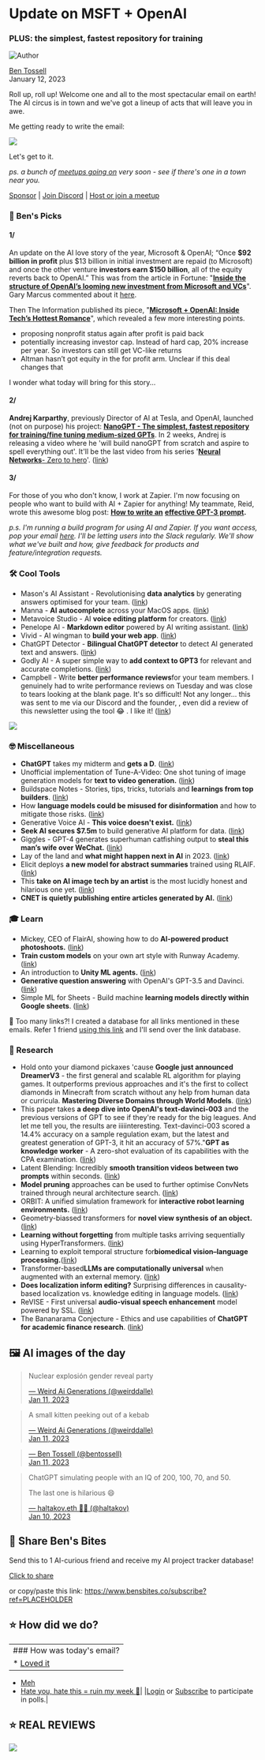 # Update on MSFT + OpenAI

### PLUS: the simplest, fastest repository for training

![Author](https://media.beehiiv.com/cdn-cgi/image/format=auto,onerror=redirect/uploads/user/profile_picture/fc858b4d-39e3-4be1-abf4-2b55504e21a2/thumb_uJ4UYake_400x400.jpg)

[Ben Tossell](https://www.twitter.com/bentossell)  
January 12, 2023

Roll up, roll up! Welcome one and all to the most spectacular email on earth! The AI circus is in town and we've got a lineup of acts that will leave you in awe.

Me getting ready to write the email:

![](https://media.beehiiv.com/cdn-cgi/image/format=auto,onerror=redirect/uploads/asset/file/34708aa9-789e-4233-bfb9-c6fa33821acd/giphy__4_.gif)

Let's get to it.

*ps. a bunch of [meetups going on](https://flight.beehiiv.net/v2/clicks/eyJhbGciOiJIUzI1NiIsInR5cCI6IkpXVCJ9.eyJ1cmwiOiJodHRwczovL21lZXR1cHMuYmVuc2JpdGVzLmNvLyIsInBvc3RfaWQiOiIzMmFiOTg5MC0wY2U5LTRiMzgtYjRhNC1lMWE2YmVhNzNhOTQiLCJwdWJsaWNhdGlvbl9pZCI6IjQ0N2Y2ZTYwLWUzNmEtNDY0Mi1iNmY4LTQ2YmViMTkwNDVlYyIsInZpc2l0X3Rva2VuIjoiYzk0NzhlNmQtZTc1NC00N2ViLTlmMzAtN2I0Y2VmYWZiMGUxIiwiaWF0IjoxNjc0MDMxODQ1LjU2NCwiaXNzIjoib3JjaGlkIn0.zTXexT1FDeFtpKbkdstncFHI3ULebLZjWHNPNu8FyPc) very soon - see if there's one in a town near you.*

[Sponsor](https://flight.beehiiv.net/v2/clicks/eyJhbGciOiJIUzI1NiIsInR5cCI6IkpXVCJ9.eyJ1cmwiOiJodHRwczovL3Nwb25zb3IuYmVuc2JpdGVzLmNvLyIsInBvc3RfaWQiOiIzMmFiOTg5MC0wY2U5LTRiMzgtYjRhNC1lMWE2YmVhNzNhOTQiLCJwdWJsaWNhdGlvbl9pZCI6IjQ0N2Y2ZTYwLWUzNmEtNDY0Mi1iNmY4LTQ2YmViMTkwNDVlYyIsInZpc2l0X3Rva2VuIjoiYzk0NzhlNmQtZTc1NC00N2ViLTlmMzAtN2I0Y2VmYWZiMGUxIiwiaWF0IjoxNjc0MDMxODQ1LjU2NCwiaXNzIjoib3JjaGlkIn0.cQObSiac5SXcWLcUO5H1oNDmI8swIiw7diQYdUV4O9o) | [Join Discord](https://flight.beehiiv.net/v2/clicks/eyJhbGciOiJIUzI1NiIsInR5cCI6IkpXVCJ9.eyJ1cmwiOiJodHRwczovL2Rpc2NvcmQuZ2cvcWQ5Mk5LakRkRSIsInBvc3RfaWQiOiIzMmFiOTg5MC0wY2U5LTRiMzgtYjRhNC1lMWE2YmVhNzNhOTQiLCJwdWJsaWNhdGlvbl9pZCI6IjQ0N2Y2ZTYwLWUzNmEtNDY0Mi1iNmY4LTQ2YmViMTkwNDVlYyIsInZpc2l0X3Rva2VuIjoiYzk0NzhlNmQtZTc1NC00N2ViLTlmMzAtN2I0Y2VmYWZiMGUxIiwiaWF0IjoxNjc0MDMxODQ1LjU2NCwiaXNzIjoib3JjaGlkIn0.wumGxCup9Ai_BxMDNnaZgiMKWfHQX2D8CBLRdr0FVR4) | [Host or join a meetup](https://flight.beehiiv.net/v2/clicks/eyJhbGciOiJIUzI1NiIsInR5cCI6IkpXVCJ9.eyJ1cmwiOiJodHRwczovL21lZXR1cHMuYmVuc2JpdGVzLmNvLyIsInBvc3RfaWQiOiIzMmFiOTg5MC0wY2U5LTRiMzgtYjRhNC1lMWE2YmVhNzNhOTQiLCJwdWJsaWNhdGlvbl9pZCI6IjQ0N2Y2ZTYwLWUzNmEtNDY0Mi1iNmY4LTQ2YmViMTkwNDVlYyIsInZpc2l0X3Rva2VuIjoiYzk0NzhlNmQtZTc1NC00N2ViLTlmMzAtN2I0Y2VmYWZiMGUxIiwiaWF0IjoxNjc0MDMxODQ1LjU2NCwiaXNzIjoib3JjaGlkIn0.zTXexT1FDeFtpKbkdstncFHI3ULebLZjWHNPNu8FyPc)

### 🤌 Ben's Picks

#### 1/

An update on the AI love story of the year, Microsoft & OpenAI; “Once **$92 billion in profit** plus $13 billion in initial investment are repaid (to Microsoft) and once the other venture **investors earn $150 billion**, all of the equity reverts back to OpenAI.” This was from the article in Fortune: "**[Inside the structure of OpenAI’s looming new investment from Microsoft and VCs](https://flight.beehiiv.net/v2/clicks/eyJhbGciOiJIUzI1NiIsInR5cCI6IkpXVCJ9.eyJ1cmwiOiJodHRwczovL2ZvcnR1bmUuY29tLzIwMjMvMDEvMTEvc3RydWN0dXJlLW9wZW5haS1pbnZlc3RtZW50LW1pY3Jvc29mdC8iLCJwb3N0X2lkIjoiMzJhYjk4OTAtMGNlOS00YjM4LWI0YTQtZTFhNmJlYTczYTk0IiwicHVibGljYXRpb25faWQiOiI0NDdmNmU2MC1lMzZhLTQ2NDItYjZmOC00NmJlYjE5MDQ1ZWMiLCJ2aXNpdF90b2tlbiI6ImM5NDc4ZTZkLWU3NTQtNDdlYi05ZjMwLTdiNGNlZmFmYjBlMSIsImlhdCI6MTY3NDAzMTg0NS41NjQsImlzcyI6Im9yY2hpZCJ9.TjS_7_fLKhKKafu_XSmgQIG6SI6Vo3xDFb-QxZLBSCw)**". Gary Marcus commented about it [here](https://flight.beehiiv.net/v2/clicks/eyJhbGciOiJIUzI1NiIsInR5cCI6IkpXVCJ9.eyJ1cmwiOiJodHRwczovL2dhcnltYXJjdXMuc3Vic3RhY2suY29tL3AvaXMtbWljcm9zb2Z0LWFib3V0LXRvLWdldC10aGUtZGVhbCIsInBvc3RfaWQiOiIzMmFiOTg5MC0wY2U5LTRiMzgtYjRhNC1lMWE2YmVhNzNhOTQiLCJwdWJsaWNhdGlvbl9pZCI6IjQ0N2Y2ZTYwLWUzNmEtNDY0Mi1iNmY4LTQ2YmViMTkwNDVlYyIsInZpc2l0X3Rva2VuIjoiYzk0NzhlNmQtZTc1NC00N2ViLTlmMzAtN2I0Y2VmYWZiMGUxIiwiaWF0IjoxNjc0MDMxODQ1LjU2NCwiaXNzIjoib3JjaGlkIn0.nZn-gVEfIu8OKM1128BEtH-QipdEKMFy4XfzEkmKQTA).

Then The Information published its piece, "**[Microsoft + OpenAI: Inside Tech’s Hottest Romance](https://flight.beehiiv.net/v2/clicks/eyJhbGciOiJIUzI1NiIsInR5cCI6IkpXVCJ9.eyJ1cmwiOiJodHRwczovL3d3dy50aGVpbmZvcm1hdGlvbi5jb20vYXJ0aWNsZXMvbWljcm9zb2Z0LW9wZW5haS1pbnNpZGUtdGVjaHMtaG90dGVzdC1yb21hbmNlP3JjPWJkb3JydSIsInBvc3RfaWQiOiIzMmFiOTg5MC0wY2U5LTRiMzgtYjRhNC1lMWE2YmVhNzNhOTQiLCJwdWJsaWNhdGlvbl9pZCI6IjQ0N2Y2ZTYwLWUzNmEtNDY0Mi1iNmY4LTQ2YmViMTkwNDVlYyIsInZpc2l0X3Rva2VuIjoiYzk0NzhlNmQtZTc1NC00N2ViLTlmMzAtN2I0Y2VmYWZiMGUxIiwiaWF0IjoxNjc0MDMxODQ1LjU2NCwiaXNzIjoib3JjaGlkIn0.9hQ7Gdg-IK7GS-pHBRNmlbnZ3BpIaQgHK0bIahMIAh4)**", which revealed a few more interesting points.

* proposing nonprofit status again after profit is paid back
* potentially increasing investor cap. Instead of hard cap, 20% increase per year. So investors can still get VC-like returns
* Altman hasn’t got equity in the for profit arm. Unclear if this deal changes that

I wonder what today will bring for this story...

#### 2/

**Andrej Karparthy**, previously Director of AI at Tesla, and OpenAI, launched (not on purpose) his project: [**NanoGPT - The simplest, fastest repository for training/fine tuning medium-sized GPTs**](https://flight.beehiiv.net/v2/clicks/eyJhbGciOiJIUzI1NiIsInR5cCI6IkpXVCJ9.eyJ1cmwiOiJodHRwczovL2dpdGh1Yi5jb20va2FycGF0aHkvbmFub0dQVCIsInBvc3RfaWQiOiIzMmFiOTg5MC0wY2U5LTRiMzgtYjRhNC1lMWE2YmVhNzNhOTQiLCJwdWJsaWNhdGlvbl9pZCI6IjQ0N2Y2ZTYwLWUzNmEtNDY0Mi1iNmY4LTQ2YmViMTkwNDVlYyIsInZpc2l0X3Rva2VuIjoiYzk0NzhlNmQtZTc1NC00N2ViLTlmMzAtN2I0Y2VmYWZiMGUxIiwiaWF0IjoxNjc0MDMxODQ1LjU2NCwiaXNzIjoib3JjaGlkIn0.U7eEpW9-c_rVsyWIwcLvwz4mdyQnhcFqpAyOSqKDNaU). In 2 weeks, Andrej is releasing a video where he 'will build nanoGPT from scratch and aspire to spell everything out'. It'll be the last video from his series '**[Neural Networks](https://flight.beehiiv.net/v2/clicks/eyJhbGciOiJIUzI1NiIsInR5cCI6IkpXVCJ9.eyJ1cmwiOiJodHRwczovL3d3dy55b3V0dWJlLmNvbS9wbGF5bGlzdD9saXN0PVBMQXFoSXJqa3hidVdJMjN2OWNUaHNBOUd2Q0FVaFJ2S1oiLCJwb3N0X2lkIjoiMzJhYjk4OTAtMGNlOS00YjM4LWI0YTQtZTFhNmJlYTczYTk0IiwicHVibGljYXRpb25faWQiOiI0NDdmNmU2MC1lMzZhLTQ2NDItYjZmOC00NmJlYjE5MDQ1ZWMiLCJ2aXNpdF90b2tlbiI6ImM5NDc4ZTZkLWU3NTQtNDdlYi05ZjMwLTdiNGNlZmFmYjBlMSIsImlhdCI6MTY3NDAzMTg0NS41NjQsImlzcyI6Im9yY2hpZCJ9.Y7cqy4oV46r_Q5F87dc2Tlbc_VHo-Mkyf1O3gH9bicI)**[- Zero to hero](https://flight.beehiiv.net/v2/clicks/eyJhbGciOiJIUzI1NiIsInR5cCI6IkpXVCJ9.eyJ1cmwiOiJodHRwczovL3d3dy55b3V0dWJlLmNvbS9wbGF5bGlzdD9saXN0PVBMQXFoSXJqa3hidVdJMjN2OWNUaHNBOUd2Q0FVaFJ2S1oiLCJwb3N0X2lkIjoiMzJhYjk4OTAtMGNlOS00YjM4LWI0YTQtZTFhNmJlYTczYTk0IiwicHVibGljYXRpb25faWQiOiI0NDdmNmU2MC1lMzZhLTQ2NDItYjZmOC00NmJlYjE5MDQ1ZWMiLCJ2aXNpdF90b2tlbiI6ImM5NDc4ZTZkLWU3NTQtNDdlYi05ZjMwLTdiNGNlZmFmYjBlMSIsImlhdCI6MTY3NDAzMTg0NS41NjQsImlzcyI6Im9yY2hpZCJ9.Y7cqy4oV46r_Q5F87dc2Tlbc_VHo-Mkyf1O3gH9bicI)'. ([<u>link</u>](https://flight.beehiiv.net/v2/clicks/eyJhbGciOiJIUzI1NiIsInR5cCI6IkpXVCJ9.eyJ1cmwiOiJodHRwczovL3d3dy55b3V0dWJlLmNvbS9wbGF5bGlzdD9saXN0PVBMQXFoSXJqa3hidVdJMjN2OWNUaHNBOUd2Q0FVaFJ2S1oiLCJwb3N0X2lkIjoiMzJhYjk4OTAtMGNlOS00YjM4LWI0YTQtZTFhNmJlYTczYTk0IiwicHVibGljYXRpb25faWQiOiI0NDdmNmU2MC1lMzZhLTQ2NDItYjZmOC00NmJlYjE5MDQ1ZWMiLCJ2aXNpdF90b2tlbiI6ImM5NDc4ZTZkLWU3NTQtNDdlYi05ZjMwLTdiNGNlZmFmYjBlMSIsImlhdCI6MTY3NDAzMTg0NS41NjQsImlzcyI6Im9yY2hpZCJ9.Y7cqy4oV46r_Q5F87dc2Tlbc_VHo-Mkyf1O3gH9bicI))

#### 3/

For those of you who don't know, I work at Zapier. I'm now focusing on people who want to build with AI + Zapier for anything! My teammate, Reid, wrote this awesome blog post: **[How to write an](https://flight.beehiiv.net/v2/clicks/eyJhbGciOiJIUzI1NiIsInR5cCI6IkpXVCJ9.eyJ1cmwiOiJodHRwczovL3phcGllci5jb20vYmxvZy9ncHQtMy1wcm9tcHQvIiwicG9zdF9pZCI6IjMyYWI5ODkwLTBjZTktNGIzOC1iNGE0LWUxYTZiZWE3M2E5NCIsInB1YmxpY2F0aW9uX2lkIjoiNDQ3ZjZlNjAtZTM2YS00NjQyLWI2ZjgtNDZiZWIxOTA0NWVjIiwidmlzaXRfdG9rZW4iOiJjOTQ3OGU2ZC1lNzU0LTQ3ZWItOWYzMC03YjRjZWZhZmIwZTEiLCJpYXQiOjE2NzQwMzE4NDUuNTY0LCJpc3MiOiJvcmNoaWQifQ.Da0i9GpIrMfzroN6ZTMFEc4DdodkdjBk2ta8KQqgZ-o)** **[effective GPT-3 prompt](https://flight.beehiiv.net/v2/clicks/eyJhbGciOiJIUzI1NiIsInR5cCI6IkpXVCJ9.eyJ1cmwiOiJodHRwczovL3phcGllci5jb20vYmxvZy9ncHQtMy1wcm9tcHQvIiwicG9zdF9pZCI6IjMyYWI5ODkwLTBjZTktNGIzOC1iNGE0LWUxYTZiZWE3M2E5NCIsInB1YmxpY2F0aW9uX2lkIjoiNDQ3ZjZlNjAtZTM2YS00NjQyLWI2ZjgtNDZiZWIxOTA0NWVjIiwidmlzaXRfdG9rZW4iOiJjOTQ3OGU2ZC1lNzU0LTQ3ZWItOWYzMC03YjRjZWZhZmIwZTEiLCJpYXQiOjE2NzQwMzE4NDUuNTY0LCJpc3MiOiJvcmNoaWQifQ.Da0i9GpIrMfzroN6ZTMFEc4DdodkdjBk2ta8KQqgZ-o).**

*p.s. I'm running a build program for using AI and Zapier. If you want access, pop your email [here](https://flight.beehiiv.net/v2/clicks/eyJhbGciOiJIUzI1NiIsInR5cCI6IkpXVCJ9.eyJ1cmwiOiJodHRwczovL2FpLnphcGllci5hcHAvc2lnbi11cCIsInBvc3RfaWQiOiIzMmFiOTg5MC0wY2U5LTRiMzgtYjRhNC1lMWE2YmVhNzNhOTQiLCJwdWJsaWNhdGlvbl9pZCI6IjQ0N2Y2ZTYwLWUzNmEtNDY0Mi1iNmY4LTQ2YmViMTkwNDVlYyIsInZpc2l0X3Rva2VuIjoiYzk0NzhlNmQtZTc1NC00N2ViLTlmMzAtN2I0Y2VmYWZiMGUxIiwiaWF0IjoxNjc0MDMxODQ1LjU2NSwiaXNzIjoib3JjaGlkIn0.KOmT9DispJBq7_ezIQUGi555-gDWsZnifsq8ymf_G3Y). I'll be letting users into the Slack regularly. We'll show what we've built and how, give feedback for products and feature/integration requests.*

### 🛠️ Cool Tools

* Mason's AI Assistant - Revolutionising **data analytics** by generating answers optimised for your team. ([<u>link</u>](https://flight.beehiiv.net/v2/clicks/eyJhbGciOiJIUzI1NiIsInR5cCI6IkpXVCJ9.eyJ1cmwiOiJodHRwczovL21hc29uLmFwcC9ibG9nL2ludHJvZHVjaW5nLWFpLWFzc2lzdGFudCIsInBvc3RfaWQiOiIzMmFiOTg5MC0wY2U5LTRiMzgtYjRhNC1lMWE2YmVhNzNhOTQiLCJwdWJsaWNhdGlvbl9pZCI6IjQ0N2Y2ZTYwLWUzNmEtNDY0Mi1iNmY4LTQ2YmViMTkwNDVlYyIsInZpc2l0X3Rva2VuIjoiYzk0NzhlNmQtZTc1NC00N2ViLTlmMzAtN2I0Y2VmYWZiMGUxIiwiaWF0IjoxNjc0MDMxODQ1LjU2NSwiaXNzIjoib3JjaGlkIn0.qS0qxYcvib8TAoNXOVSWH-vFklIqAQqIIzzbdv_Fjb0))
* Manna - **AI autocomplete** across your MacOS apps. ([<u>link</u>](https://flight.beehiiv.net/v2/clicks/eyJhbGciOiJIUzI1NiIsInR5cCI6IkpXVCJ9.eyJ1cmwiOiJodHRwczovL2RvY3MuZ29vZ2xlLmNvbS9mb3Jtcy9kL2UvMUZBSXBRTFNjZGhpejBjMGc3NHZyN3BSbGN0UGpvQVpVdFZRbTNZaTRzMXhFbjFnby03YXRpSncvdmlld2Zvcm0iLCJwb3N0X2lkIjoiMzJhYjk4OTAtMGNlOS00YjM4LWI0YTQtZTFhNmJlYTczYTk0IiwicHVibGljYXRpb25faWQiOiI0NDdmNmU2MC1lMzZhLTQ2NDItYjZmOC00NmJlYjE5MDQ1ZWMiLCJ2aXNpdF90b2tlbiI6ImM5NDc4ZTZkLWU3NTQtNDdlYi05ZjMwLTdiNGNlZmFmYjBlMSIsImlhdCI6MTY3NDAzMTg0NS41NjUsImlzcyI6Im9yY2hpZCJ9.nLqtV1xnCqY2q1Mk69KLHe2QCDye1IMJGsMAzmv2qks))
* Metavoice Studio - AI **voice editing platform** for creators. ([<u>link</u>](https://flight.beehiiv.net/v2/clicks/eyJhbGciOiJIUzI1NiIsInR5cCI6IkpXVCJ9.eyJ1cmwiOiJodHRwczovL3N0dWRpby50aGVtZXRhdm9pY2UueHl6LyIsInBvc3RfaWQiOiIzMmFiOTg5MC0wY2U5LTRiMzgtYjRhNC1lMWE2YmVhNzNhOTQiLCJwdWJsaWNhdGlvbl9pZCI6IjQ0N2Y2ZTYwLWUzNmEtNDY0Mi1iNmY4LTQ2YmViMTkwNDVlYyIsInZpc2l0X3Rva2VuIjoiYzk0NzhlNmQtZTc1NC00N2ViLTlmMzAtN2I0Y2VmYWZiMGUxIiwiaWF0IjoxNjc0MDMxODQ1LjU2NSwiaXNzIjoib3JjaGlkIn0.kIAJ68-kDk-n9Yf3bAyR2ynusE-wQ-rFcmcAyNkti9s))
* Penelope AI - **Markdown editor** powered by AI writing assistant. ([<u>link</u>](https://flight.beehiiv.net/v2/clicks/eyJhbGciOiJIUzI1NiIsInR5cCI6IkpXVCJ9.eyJ1cmwiOiJodHRwczovL3BlbmVsb3BlYWkuY29tLyIsInBvc3RfaWQiOiIzMmFiOTg5MC0wY2U5LTRiMzgtYjRhNC1lMWE2YmVhNzNhOTQiLCJwdWJsaWNhdGlvbl9pZCI6IjQ0N2Y2ZTYwLWUzNmEtNDY0Mi1iNmY4LTQ2YmViMTkwNDVlYyIsInZpc2l0X3Rva2VuIjoiYzk0NzhlNmQtZTc1NC00N2ViLTlmMzAtN2I0Y2VmYWZiMGUxIiwiaWF0IjoxNjc0MDMxODQ1LjU2NSwiaXNzIjoib3JjaGlkIn0.0h98AIJR8ofGWf53UB9JVDFbrHm62EHafgzhitONp8s))
* Vivid - AI wingman to **build your web app**. ([<u>link</u>](https://flight.beehiiv.net/v2/clicks/eyJhbGciOiJIUzI1NiIsInR5cCI6IkpXVCJ9.eyJ1cmwiOiJodHRwczovL3d3dy52aXZpZC5sb2wvIiwicG9zdF9pZCI6IjMyYWI5ODkwLTBjZTktNGIzOC1iNGE0LWUxYTZiZWE3M2E5NCIsInB1YmxpY2F0aW9uX2lkIjoiNDQ3ZjZlNjAtZTM2YS00NjQyLWI2ZjgtNDZiZWIxOTA0NWVjIiwidmlzaXRfdG9rZW4iOiJjOTQ3OGU2ZC1lNzU0LTQ3ZWItOWYzMC03YjRjZWZhZmIwZTEiLCJpYXQiOjE2NzQwMzE4NDUuNTY1LCJpc3MiOiJvcmNoaWQifQ.ac_qvOEJXV-lo2jdljAwoMoHpR0kotSCjol0m7eOask))
* ChatGPT Detector - **Bilingual ChatGPT detector** to detect AI generated text and answers. ([<u>link</u>](https://flight.beehiiv.net/v2/clicks/eyJhbGciOiJIUzI1NiIsInR5cCI6IkpXVCJ9.eyJ1cmwiOiJodHRwczovL2h1Z2dpbmdmYWNlLmNvL3NwYWNlcy9IZWxsby1TaW1wbGVBSS9jaGF0Z3B0LWRldGVjdG9yLXNpbmdsZSIsInBvc3RfaWQiOiIzMmFiOTg5MC0wY2U5LTRiMzgtYjRhNC1lMWE2YmVhNzNhOTQiLCJwdWJsaWNhdGlvbl9pZCI6IjQ0N2Y2ZTYwLWUzNmEtNDY0Mi1iNmY4LTQ2YmViMTkwNDVlYyIsInZpc2l0X3Rva2VuIjoiYzk0NzhlNmQtZTc1NC00N2ViLTlmMzAtN2I0Y2VmYWZiMGUxIiwiaWF0IjoxNjc0MDMxODQ1LjU2NSwiaXNzIjoib3JjaGlkIn0.bI66yRUEBPZc8CUYYuBl2eZpnFCzU52mOxzgu-4Q_xE))
* Godly AI - A super simple way to **add context to GPT3** for relevant and accurate completions. ([<u>link</u>](https://flight.beehiiv.net/v2/clicks/eyJhbGciOiJIUzI1NiIsInR5cCI6IkpXVCJ9.eyJ1cmwiOiJodHRwczovL2dvZGx5LmFpLyIsInBvc3RfaWQiOiIzMmFiOTg5MC0wY2U5LTRiMzgtYjRhNC1lMWE2YmVhNzNhOTQiLCJwdWJsaWNhdGlvbl9pZCI6IjQ0N2Y2ZTYwLWUzNmEtNDY0Mi1iNmY4LTQ2YmViMTkwNDVlYyIsInZpc2l0X3Rva2VuIjoiYzk0NzhlNmQtZTc1NC00N2ViLTlmMzAtN2I0Y2VmYWZiMGUxIiwiaWF0IjoxNjc0MDMxODQ1LjU2NSwiaXNzIjoib3JjaGlkIn0.79rpGkkH1teqPoZHuveW1TXW9PFeUJUzjY34pkXEiS0))
* Campbell - Write **better performance reviews**for your team members. I genuinely had to write performance reviews on Tuesday and was close to tears looking at the blank page. It's so difficult! Not any longer... this was sent to me via our Discord and the founder, , even did a review of this newsletter using the tool 😂 . I like it! ([<u>link</u>](https://flight.beehiiv.net/v2/clicks/eyJhbGciOiJIUzI1NiIsInR5cCI6IkpXVCJ9.eyJ1cmwiOiJodHRwczovL3Jldmlldy5nb2J1ZGFwZXN0LmlvLyIsInBvc3RfaWQiOiIzMmFiOTg5MC0wY2U5LTRiMzgtYjRhNC1lMWE2YmVhNzNhOTQiLCJwdWJsaWNhdGlvbl9pZCI6IjQ0N2Y2ZTYwLWUzNmEtNDY0Mi1iNmY4LTQ2YmViMTkwNDVlYyIsInZpc2l0X3Rva2VuIjoiYzk0NzhlNmQtZTc1NC00N2ViLTlmMzAtN2I0Y2VmYWZiMGUxIiwiaWF0IjoxNjc0MDMxODQ1LjU2NSwiaXNzIjoib3JjaGlkIn0.kGQU86Gd3Gvu-mTTKerDmpQorrVrUT-ZOxEsRkoVrYI))

![](https://media.beehiiv.com/cdn-cgi/image/format=auto,onerror=redirect/uploads/asset/file/01462f2c-f32f-4f35-be8a-272531c5d01d/CleanShot_2023-01-12_at_01.16.472x.png)

### 🤓 Miscellaneous

* **ChatGPT** takes my midterm and **gets a D**. ([<u>link</u>](https://flight.beehiiv.net/v2/clicks/eyJhbGciOiJIUzI1NiIsInR5cCI6IkpXVCJ9.eyJ1cmwiOiJodHRwczovL2JldG9uaXQuc3Vic3RhY2suY29tL3AvY2hhdGdwdC10YWtlcy1teS1taWR0ZXJtLWFuZC1nZXRzIiwicG9zdF9pZCI6IjMyYWI5ODkwLTBjZTktNGIzOC1iNGE0LWUxYTZiZWE3M2E5NCIsInB1YmxpY2F0aW9uX2lkIjoiNDQ3ZjZlNjAtZTM2YS00NjQyLWI2ZjgtNDZiZWIxOTA0NWVjIiwidmlzaXRfdG9rZW4iOiJjOTQ3OGU2ZC1lNzU0LTQ3ZWItOWYzMC03YjRjZWZhZmIwZTEiLCJpYXQiOjE2NzQwMzE4NDUuNTY1LCJpc3MiOiJvcmNoaWQifQ.FpsdKUyQgooRYCufMLs5igx_iDpNERoxfv3FAO4hHMQ))
* Unofficial implementation of Tune-A-Video: One shot tuning of image generation models for **text to video generation.** ([<u>link</u>](https://flight.beehiiv.net/v2/clicks/eyJhbGciOiJIUzI1NiIsInR5cCI6IkpXVCJ9.eyJ1cmwiOiJodHRwczovL2dpdGh1Yi5jb20vYnJ5YW5kbGVlL1R1bmUtQS1WaWRlbyIsInBvc3RfaWQiOiIzMmFiOTg5MC0wY2U5LTRiMzgtYjRhNC1lMWE2YmVhNzNhOTQiLCJwdWJsaWNhdGlvbl9pZCI6IjQ0N2Y2ZTYwLWUzNmEtNDY0Mi1iNmY4LTQ2YmViMTkwNDVlYyIsInZpc2l0X3Rva2VuIjoiYzk0NzhlNmQtZTc1NC00N2ViLTlmMzAtN2I0Y2VmYWZiMGUxIiwiaWF0IjoxNjc0MDMxODQ1LjU2NSwiaXNzIjoib3JjaGlkIn0.1eFWOXsgi3FCdvX599IP0A_-dc3tker0DRHiZBSSq2A))
* Buildspace Notes - Stories, tips, tricks, tutorials and **learnings from top builders**. ([<u>link</u>](https://flight.beehiiv.net/v2/clicks/eyJhbGciOiJIUzI1NiIsInR5cCI6IkpXVCJ9.eyJ1cmwiOiJodHRwczovL2J1aWxkc3BhY2Uuc28vbm90ZXMiLCJwb3N0X2lkIjoiMzJhYjk4OTAtMGNlOS00YjM4LWI0YTQtZTFhNmJlYTczYTk0IiwicHVibGljYXRpb25faWQiOiI0NDdmNmU2MC1lMzZhLTQ2NDItYjZmOC00NmJlYjE5MDQ1ZWMiLCJ2aXNpdF90b2tlbiI6ImM5NDc4ZTZkLWU3NTQtNDdlYi05ZjMwLTdiNGNlZmFmYjBlMSIsImlhdCI6MTY3NDAzMTg0NS41NjUsImlzcyI6Im9yY2hpZCJ9.y7PYYt4opy2j-1DINV5oqJyORhK1jp4qYtPm6Q0OYN4))
* How **language models could be misused for disinformation** and how to mitigate those risks. ([<u>link</u>](https://flight.beehiiv.net/v2/clicks/eyJhbGciOiJIUzI1NiIsInR5cCI6IkpXVCJ9.eyJ1cmwiOiJodHRwczovL29wZW5haS5jb20vYmxvZy9mb3JlY2FzdGluZy1taXN1c2UvIiwicG9zdF9pZCI6IjMyYWI5ODkwLTBjZTktNGIzOC1iNGE0LWUxYTZiZWE3M2E5NCIsInB1YmxpY2F0aW9uX2lkIjoiNDQ3ZjZlNjAtZTM2YS00NjQyLWI2ZjgtNDZiZWIxOTA0NWVjIiwidmlzaXRfdG9rZW4iOiJjOTQ3OGU2ZC1lNzU0LTQ3ZWItOWYzMC03YjRjZWZhZmIwZTEiLCJpYXQiOjE2NzQwMzE4NDUuNTY1LCJpc3MiOiJvcmNoaWQifQ.akgh46M6_wtaeeqw8ysctJ6DWxQs7MSDI5WT0vwT4-4))
* Generative Voice AI - **This voice doesn't exist.** ([<u>link</u>](https://flight.beehiiv.net/v2/clicks/eyJhbGciOiJIUzI1NiIsInR5cCI6IkpXVCJ9.eyJ1cmwiOiJodHRwczovL2Jsb2cuZWxldmVubGFicy5pby9lbnRlci10aGUtbmV3LXllYXItd2l0aC1hLWJhbmcvIiwicG9zdF9pZCI6IjMyYWI5ODkwLTBjZTktNGIzOC1iNGE0LWUxYTZiZWE3M2E5NCIsInB1YmxpY2F0aW9uX2lkIjoiNDQ3ZjZlNjAtZTM2YS00NjQyLWI2ZjgtNDZiZWIxOTA0NWVjIiwidmlzaXRfdG9rZW4iOiJjOTQ3OGU2ZC1lNzU0LTQ3ZWItOWYzMC03YjRjZWZhZmIwZTEiLCJpYXQiOjE2NzQwMzE4NDUuNTY1LCJpc3MiOiJvcmNoaWQifQ.BW49zQuotMSVK8DRnS204OipzTrmU0q1x0I3Nuphxhw))
* **Seek AI secures $7.5m** to build generative AI platform for data. ([<u>link</u>](https://flight.beehiiv.net/v2/clicks/eyJhbGciOiJIUzI1NiIsInR5cCI6IkpXVCJ9.eyJ1cmwiOiJodHRwczovL3R3aXR0ZXIuY29tL3NhcmFocm5hZ3kvc3RhdHVzLzE2MTMyMjAyNTM4OTQzODE1Njg_cz0yMCZ0PWx1enFuSkhZay1MUXJRT0JsQ3dnM3ciLCJwb3N0X2lkIjoiMzJhYjk4OTAtMGNlOS00YjM4LWI0YTQtZTFhNmJlYTczYTk0IiwicHVibGljYXRpb25faWQiOiI0NDdmNmU2MC1lMzZhLTQ2NDItYjZmOC00NmJlYjE5MDQ1ZWMiLCJ2aXNpdF90b2tlbiI6ImM5NDc4ZTZkLWU3NTQtNDdlYi05ZjMwLTdiNGNlZmFmYjBlMSIsImlhdCI6MTY3NDAzMTg0NS41NjUsImlzcyI6Im9yY2hpZCJ9.Y-SeZzf76IMEz9KakNSX-DqZDoq43sBEYVJB_FdJ_JI))
* Giggles - GPT-4 generates superhuman catfishing output to **steal this man’s wife over WeChat.** ([<u>link</u>](https://flight.beehiiv.net/v2/clicks/eyJhbGciOiJIUzI1NiIsInR5cCI6IkpXVCJ9.eyJ1cmwiOiJodHRwczovL3R3aXR0ZXIuY29tL2JsYWRlci9zdGF0dXMvMTYxMzIyMjE5MjQ1MTU3MTcxMz9zPTIwJnQ9UXo0OWNKWUFGN3NZQVFIbU1wR3g3USIsInBvc3RfaWQiOiIzMmFiOTg5MC0wY2U5LTRiMzgtYjRhNC1lMWE2YmVhNzNhOTQiLCJwdWJsaWNhdGlvbl9pZCI6IjQ0N2Y2ZTYwLWUzNmEtNDY0Mi1iNmY4LTQ2YmViMTkwNDVlYyIsInZpc2l0X3Rva2VuIjoiYzk0NzhlNmQtZTc1NC00N2ViLTlmMzAtN2I0Y2VmYWZiMGUxIiwiaWF0IjoxNjc0MDMxODQ1LjU2NSwiaXNzIjoib3JjaGlkIn0.s9cyeY5g6Rh6hOLT-fp9tjEoJRvTCF7FtNY3TVj_UzY))
* Lay of the land and **what might happen next in AI** in 2023. ([<u>link</u>](https://flight.beehiiv.net/v2/clicks/eyJhbGciOiJIUzI1NiIsInR5cCI6IkpXVCJ9.eyJ1cmwiOiJodHRwczovL3R3aXR0ZXIuY29tL1JhbWFzd215U3JpZGhhci9zdGF0dXMvMTYxMzI3MTQxMzAyMDAzNzEyMD9zPTIwJnQ9ZGJocFJpaW4tV3o1MWZWSjhVdVpqZyIsInBvc3RfaWQiOiIzMmFiOTg5MC0wY2U5LTRiMzgtYjRhNC1lMWE2YmVhNzNhOTQiLCJwdWJsaWNhdGlvbl9pZCI6IjQ0N2Y2ZTYwLWUzNmEtNDY0Mi1iNmY4LTQ2YmViMTkwNDVlYyIsInZpc2l0X3Rva2VuIjoiYzk0NzhlNmQtZTc1NC00N2ViLTlmMzAtN2I0Y2VmYWZiMGUxIiwiaWF0IjoxNjc0MDMxODQ1LjU2NSwiaXNzIjoib3JjaGlkIn0.qudM5Zy0w24XxSZ4IRiiD1oVvWr12S8WHINKmof4Rl8))
* Elicit deploys **a new model for abstract summaries** trained using RLAIF. ([<u>link</u>](https://flight.beehiiv.net/v2/clicks/eyJhbGciOiJIUzI1NiIsInR5cCI6IkpXVCJ9.eyJ1cmwiOiJodHRwczovL3R3aXR0ZXIuY29tL0NoYXJsaWU0MzM3NTgxOC9zdGF0dXMvMTYxMjU2OTQwMjEyOTY3ODMzNj9zPTIwJnQ9SXUtZ1lUc2QzTURnRU1pYm1jSGlHdyIsInBvc3RfaWQiOiIzMmFiOTg5MC0wY2U5LTRiMzgtYjRhNC1lMWE2YmVhNzNhOTQiLCJwdWJsaWNhdGlvbl9pZCI6IjQ0N2Y2ZTYwLWUzNmEtNDY0Mi1iNmY4LTQ2YmViMTkwNDVlYyIsInZpc2l0X3Rva2VuIjoiYzk0NzhlNmQtZTc1NC00N2ViLTlmMzAtN2I0Y2VmYWZiMGUxIiwiaWF0IjoxNjc0MDMxODQ1LjU2NSwiaXNzIjoib3JjaGlkIn0.YeczWnVlr3NmLovJEcF_eUA-dRYG7WYCWJgIQBRTQaI))
* This **take on AI image tech by an artist** is the most lucidly honest and hilarious one yet. ([<u>link</u>](https://flight.beehiiv.net/v2/clicks/eyJhbGciOiJIUzI1NiIsInR5cCI6IkpXVCJ9.eyJ1cmwiOiJodHRwczovL3R3aXR0ZXIuY29tL1N0cmFuZ2VOYXRpdmUvc3RhdHVzLzE2MTMzNTg0NjkyMjYzMjgwNjY_cz0yMCZ0PU9yV0ZJQ0h3OENOcTJVSmlONUFOTFEiLCJwb3N0X2lkIjoiMzJhYjk4OTAtMGNlOS00YjM4LWI0YTQtZTFhNmJlYTczYTk0IiwicHVibGljYXRpb25faWQiOiI0NDdmNmU2MC1lMzZhLTQ2NDItYjZmOC00NmJlYjE5MDQ1ZWMiLCJ2aXNpdF90b2tlbiI6ImM5NDc4ZTZkLWU3NTQtNDdlYi05ZjMwLTdiNGNlZmFmYjBlMSIsImlhdCI6MTY3NDAzMTg0NS41NjUsImlzcyI6Im9yY2hpZCJ9.RK7WsOPH0HWeRL41of_fwb3A6u0IABPWQy3Uo8arUws))
* **CNET is quietly publishing entire articles generated by AI.** ([<u>link</u>](https://flight.beehiiv.net/v2/clicks/eyJhbGciOiJIUzI1NiIsInR5cCI6IkpXVCJ9.eyJ1cmwiOiJodHRwczovL2Z1dHVyaXNtLmNvbS90aGUtYnl0ZS9jbmV0LXB1Ymxpc2hpbmctYXJ0aWNsZXMtYnktYWkiLCJwb3N0X2lkIjoiMzJhYjk4OTAtMGNlOS00YjM4LWI0YTQtZTFhNmJlYTczYTk0IiwicHVibGljYXRpb25faWQiOiI0NDdmNmU2MC1lMzZhLTQ2NDItYjZmOC00NmJlYjE5MDQ1ZWMiLCJ2aXNpdF90b2tlbiI6ImM5NDc4ZTZkLWU3NTQtNDdlYi05ZjMwLTdiNGNlZmFmYjBlMSIsImlhdCI6MTY3NDAzMTg0NS41NjUsImlzcyI6Im9yY2hpZCJ9.KYNeb2hAwtzxFbItWL8b8vlMoTiERD8QbaBUz1jMMOY))

### 🎓 Learn

* Mickey, CEO of FlairAI, showing how to do **AI-powered product photoshoots.** ([link](https://flight.beehiiv.net/v2/clicks/eyJhbGciOiJIUzI1NiIsInR5cCI6IkpXVCJ9.eyJ1cmwiOiJodHRwczovL3R3aXR0ZXIuY29tL21pY2tleXhmcmllZG1hbi9zdGF0dXMvMTYxMzI1MTk2NTYzNDQ2NTc5MiIsInBvc3RfaWQiOiIzMmFiOTg5MC0wY2U5LTRiMzgtYjRhNC1lMWE2YmVhNzNhOTQiLCJwdWJsaWNhdGlvbl9pZCI6IjQ0N2Y2ZTYwLWUzNmEtNDY0Mi1iNmY4LTQ2YmViMTkwNDVlYyIsInZpc2l0X3Rva2VuIjoiYzk0NzhlNmQtZTc1NC00N2ViLTlmMzAtN2I0Y2VmYWZiMGUxIiwiaWF0IjoxNjc0MDMxODQ1LjU2NSwiaXNzIjoib3JjaGlkIn0.CuKWGQWnSqWbF9Xt-eE4E8v2xSsQyAdTYsSiym5N3ls))
* **Train custom models** on your own art style with Runway Academy. ([<u>link</u>](https://flight.beehiiv.net/v2/clicks/eyJhbGciOiJIUzI1NiIsInR5cCI6IkpXVCJ9.eyJ1cmwiOiJodHRwczovL3R3aXR0ZXIuY29tL3J1bndheW1sL3N0YXR1cy8xNjEzMTgzMjYxMjExMDcwNDY0P3M9MjAmdD13U3hRUFgtaU43Zm1rOE9XYkZ0bWhBIiwicG9zdF9pZCI6IjMyYWI5ODkwLTBjZTktNGIzOC1iNGE0LWUxYTZiZWE3M2E5NCIsInB1YmxpY2F0aW9uX2lkIjoiNDQ3ZjZlNjAtZTM2YS00NjQyLWI2ZjgtNDZiZWIxOTA0NWVjIiwidmlzaXRfdG9rZW4iOiJjOTQ3OGU2ZC1lNzU0LTQ3ZWItOWYzMC03YjRjZWZhZmIwZTEiLCJpYXQiOjE2NzQwMzE4NDUuNTY1LCJpc3MiOiJvcmNoaWQifQ.PzXcUnMpZnlNFgMYQMcE5kt4dNNbYMhFyo5qRaD7QdQ))
* An introduction to **Unity ML agents.** ([<u>link</u>](https://flight.beehiiv.net/v2/clicks/eyJhbGciOiJIUzI1NiIsInR5cCI6IkpXVCJ9.eyJ1cmwiOiJodHRwczovL2h1Z2dpbmdmYWNlLmNvL2RlZXAtcmwtY291cnNlL3VuaXQ1L2ludHJvZHVjdGlvbiIsInBvc3RfaWQiOiIzMmFiOTg5MC0wY2U5LTRiMzgtYjRhNC1lMWE2YmVhNzNhOTQiLCJwdWJsaWNhdGlvbl9pZCI6IjQ0N2Y2ZTYwLWUzNmEtNDY0Mi1iNmY4LTQ2YmViMTkwNDVlYyIsInZpc2l0X3Rva2VuIjoiYzk0NzhlNmQtZTc1NC00N2ViLTlmMzAtN2I0Y2VmYWZiMGUxIiwiaWF0IjoxNjc0MDMxODQ1LjU2NiwiaXNzIjoib3JjaGlkIn0.b5V1BJ_gBfiTuJAfQVubdGIIJqE5q6e5e4HmFATunGA))
* **Generative question answering** with OpenAI's GPT-3.5 and Davinci. ([<u>link</u>](https://flight.beehiiv.net/v2/clicks/eyJhbGciOiJIUzI1NiIsInR5cCI6IkpXVCJ9.eyJ1cmwiOiJodHRwczovL3lvdXR1LmJlL2RSVUlHZ05CdlZrIiwicG9zdF9pZCI6IjMyYWI5ODkwLTBjZTktNGIzOC1iNGE0LWUxYTZiZWE3M2E5NCIsInB1YmxpY2F0aW9uX2lkIjoiNDQ3ZjZlNjAtZTM2YS00NjQyLWI2ZjgtNDZiZWIxOTA0NWVjIiwidmlzaXRfdG9rZW4iOiJjOTQ3OGU2ZC1lNzU0LTQ3ZWItOWYzMC03YjRjZWZhZmIwZTEiLCJpYXQiOjE2NzQwMzE4NDUuNTY2LCJpc3MiOiJvcmNoaWQifQ.7hjiOOBIIkJtPC9Jg_Ofnb53mdbCP3bsUej6eUoqfsM))
* Simple ML for Sheets - Build machine **learning models directly within Google sheets**. ([link](https://flight.beehiiv.net/v2/clicks/eyJhbGciOiJIUzI1NiIsInR5cCI6IkpXVCJ9.eyJ1cmwiOiJodHRwczovL3R3aXR0ZXIuY29tL3N1bWFudGhfMDc3L3N0YXR1cy8xNjEzMDgzMTE4MjM1NDIyNzIxIiwicG9zdF9pZCI6IjMyYWI5ODkwLTBjZTktNGIzOC1iNGE0LWUxYTZiZWE3M2E5NCIsInB1YmxpY2F0aW9uX2lkIjoiNDQ3ZjZlNjAtZTM2YS00NjQyLWI2ZjgtNDZiZWIxOTA0NWVjIiwidmlzaXRfdG9rZW4iOiJjOTQ3OGU2ZC1lNzU0LTQ3ZWItOWYzMC03YjRjZWZhZmIwZTEiLCJpYXQiOjE2NzQwMzE4NDUuNTY2LCJpc3MiOiJvcmNoaWQifQ.NeLiwtqO5crNPOPWjYtuwNtoZfJC9ThfB09oES-VgAk))

👋 Too many links?! I created a database for all links mentioned in these emails. Refer 1 friend [using this link](https://flight.beehiiv.net/v2/clicks/eyJhbGciOiJIUzI1NiIsInR5cCI6IkpXVCJ9.eyJ1cmwiOiJodHRwczovL3d3dy5iZW5zYml0ZXMuY28vc3Vic2NyaWJlP3JlZj1QTEFDRUhPTERFUiIsInBvc3RfaWQiOiIzMmFiOTg5MC0wY2U5LTRiMzgtYjRhNC1lMWE2YmVhNzNhOTQiLCJwdWJsaWNhdGlvbl9pZCI6IjQ0N2Y2ZTYwLWUzNmEtNDY0Mi1iNmY4LTQ2YmViMTkwNDVlYyIsInZpc2l0X3Rva2VuIjoiYzk0NzhlNmQtZTc1NC00N2ViLTlmMzAtN2I0Y2VmYWZiMGUxIiwiaWF0IjoxNjc0MDMxODQ1LjU2NiwiaXNzIjoib3JjaGlkIn0.T3en6YpkncF-FcYCunhtIrTbeGrF6XhsxTk5TBqh9lM) and I'll send over the link database.

### 🔬 Research

* Hold onto your diamond pickaxes 'cause **Google just announced DreamerV3** - the first general and scalable RL algorithm for playing games. It outperforms previous approaches and it's the first to collect diamonds in Minecraft from scratch without any help from human data or curricula. **Mastering Diverse Domains through World Models**. ([<u>link</u>](https://flight.beehiiv.net/v2/clicks/eyJhbGciOiJIUzI1NiIsInR5cCI6IkpXVCJ9.eyJ1cmwiOiJodHRwczovL2FyeGl2Lm9yZy9hYnMvMjMwMS4wNDEwNHYxIiwicG9zdF9pZCI6IjMyYWI5ODkwLTBjZTktNGIzOC1iNGE0LWUxYTZiZWE3M2E5NCIsInB1YmxpY2F0aW9uX2lkIjoiNDQ3ZjZlNjAtZTM2YS00NjQyLWI2ZjgtNDZiZWIxOTA0NWVjIiwidmlzaXRfdG9rZW4iOiJjOTQ3OGU2ZC1lNzU0LTQ3ZWItOWYzMC03YjRjZWZhZmIwZTEiLCJpYXQiOjE2NzQwMzE4NDUuNTY2LCJpc3MiOiJvcmNoaWQifQ.rj9xt-Rbt0vqldKyYA0WMSA7HikHTuCxeFtodoDbCoU))
* This paper takes **a deep dive into OpenAI's text-davinci-003** and the previous versions of GPT to see if they're ready for the big leagues. And let me tell you, the results are iiiiinteresting. Text-davinci-003 scored a 14.4% accuracy on a sample regulation exam, but the latest and greatest generation of GPT-3, it hit an accuracy of 57%."**GPT as knowledge worker** - A zero-shot evaluation of its capabilities with the CPA examination. ([<u>link</u>](https://flight.beehiiv.net/v2/clicks/eyJhbGciOiJIUzI1NiIsInR5cCI6IkpXVCJ9.eyJ1cmwiOiJodHRwczovL2FyeGl2Lm9yZy9hYnMvMjMwMS4wNDQwOCIsInBvc3RfaWQiOiIzMmFiOTg5MC0wY2U5LTRiMzgtYjRhNC1lMWE2YmVhNzNhOTQiLCJwdWJsaWNhdGlvbl9pZCI6IjQ0N2Y2ZTYwLWUzNmEtNDY0Mi1iNmY4LTQ2YmViMTkwNDVlYyIsInZpc2l0X3Rva2VuIjoiYzk0NzhlNmQtZTc1NC00N2ViLTlmMzAtN2I0Y2VmYWZiMGUxIiwiaWF0IjoxNjc0MDMxODQ1LjU2NiwiaXNzIjoib3JjaGlkIn0.oYbQN8xytz9YXfcYUpeDEbrqTD2gVYQTqLjGWSfQDvw))
* Latent Blending: Incredibly **smooth transition videos between two prompts** within seconds. ([<u>link</u>](https://flight.beehiiv.net/v2/clicks/eyJhbGciOiJIUzI1NiIsInR5cCI6IkpXVCJ9.eyJ1cmwiOiJodHRwczovL2dpdGh1Yi5jb20vbHVuYXJyaW5nL2xhdGVudGJsZW5kaW5nIiwicG9zdF9pZCI6IjMyYWI5ODkwLTBjZTktNGIzOC1iNGE0LWUxYTZiZWE3M2E5NCIsInB1YmxpY2F0aW9uX2lkIjoiNDQ3ZjZlNjAtZTM2YS00NjQyLWI2ZjgtNDZiZWIxOTA0NWVjIiwidmlzaXRfdG9rZW4iOiJjOTQ3OGU2ZC1lNzU0LTQ3ZWItOWYzMC03YjRjZWZhZmIwZTEiLCJpYXQiOjE2NzQwMzE4NDUuNTY2LCJpc3MiOiJvcmNoaWQifQ.Nx27M9oGOC_nii5QcEtD394LHLWDLJYrGsiu_o-bUec))
* **Model pruning** approaches can be used to further optimise ConvNets trained through neural architecture search. ([<u>link</u>](https://flight.beehiiv.net/v2/clicks/eyJhbGciOiJIUzI1NiIsInR5cCI6IkpXVCJ9.eyJ1cmwiOiJodHRwczovL2FyeGl2Lm9yZy9hYnMvMjMwMS4wNDUwMiIsInBvc3RfaWQiOiIzMmFiOTg5MC0wY2U5LTRiMzgtYjRhNC1lMWE2YmVhNzNhOTQiLCJwdWJsaWNhdGlvbl9pZCI6IjQ0N2Y2ZTYwLWUzNmEtNDY0Mi1iNmY4LTQ2YmViMTkwNDVlYyIsInZpc2l0X3Rva2VuIjoiYzk0NzhlNmQtZTc1NC00N2ViLTlmMzAtN2I0Y2VmYWZiMGUxIiwiaWF0IjoxNjc0MDMxODQ1LjU2NiwiaXNzIjoib3JjaGlkIn0.60WB_-rGwn4J_J97wf5aYfaOCCWeNatcP2cdSR0GxhQ))
* ORBIT: A unified simulation framework for **interactive robot learning environments.** ([<u>link</u>](https://flight.beehiiv.net/v2/clicks/eyJhbGciOiJIUzI1NiIsInR5cCI6IkpXVCJ9.eyJ1cmwiOiJodHRwOi8vYXJ4aXYub3JnL2Ficy8yMzAxLjA0MTk1IiwicG9zdF9pZCI6IjMyYWI5ODkwLTBjZTktNGIzOC1iNGE0LWUxYTZiZWE3M2E5NCIsInB1YmxpY2F0aW9uX2lkIjoiNDQ3ZjZlNjAtZTM2YS00NjQyLWI2ZjgtNDZiZWIxOTA0NWVjIiwidmlzaXRfdG9rZW4iOiJjOTQ3OGU2ZC1lNzU0LTQ3ZWItOWYzMC03YjRjZWZhZmIwZTEiLCJpYXQiOjE2NzQwMzE4NDUuNTY2LCJpc3MiOiJvcmNoaWQifQ.y8ZAjQaYR2lcNla36osg4qiM1jLo91xcGgEZTjsbObU))
* Geometry-biassed transformers for **novel view synthesis of an object.** ([<u>link</u>](https://flight.beehiiv.net/v2/clicks/eyJhbGciOiJIUzI1NiIsInR5cCI6IkpXVCJ9.eyJ1cmwiOiJodHRwczovL2FyeGl2Lm9yZy9hYnMvMjMwMS4wNDY1MCIsInBvc3RfaWQiOiIzMmFiOTg5MC0wY2U5LTRiMzgtYjRhNC1lMWE2YmVhNzNhOTQiLCJwdWJsaWNhdGlvbl9pZCI6IjQ0N2Y2ZTYwLWUzNmEtNDY0Mi1iNmY4LTQ2YmViMTkwNDVlYyIsInZpc2l0X3Rva2VuIjoiYzk0NzhlNmQtZTc1NC00N2ViLTlmMzAtN2I0Y2VmYWZiMGUxIiwiaWF0IjoxNjc0MDMxODQ1LjU2NiwiaXNzIjoib3JjaGlkIn0.xgbHLlvnXKh61-IKa8VuyTmeLyRtfDEcymmC7fGOyy0))
* **Learning without forgetting** from multiple tasks arriving sequentially using HyperTransformers. ([<u>link</u>](https://flight.beehiiv.net/v2/clicks/eyJhbGciOiJIUzI1NiIsInR5cCI6IkpXVCJ9.eyJ1cmwiOiJodHRwczovL2FyeGl2Lm9yZy9hYnMvMjMwMS4wNDU4NCIsInBvc3RfaWQiOiIzMmFiOTg5MC0wY2U5LTRiMzgtYjRhNC1lMWE2YmVhNzNhOTQiLCJwdWJsaWNhdGlvbl9pZCI6IjQ0N2Y2ZTYwLWUzNmEtNDY0Mi1iNmY4LTQ2YmViMTkwNDVlYyIsInZpc2l0X3Rva2VuIjoiYzk0NzhlNmQtZTc1NC00N2ViLTlmMzAtN2I0Y2VmYWZiMGUxIiwiaWF0IjoxNjc0MDMxODQ1LjU2NiwiaXNzIjoib3JjaGlkIn0.g2WVgnlrxEXWnL9o38HNsD-hlmmd2W48RmIsEGOSURw))
* Learning to exploit temporal structure for**biomedical vision–language processing.**([<u>link</u>](https://flight.beehiiv.net/v2/clicks/eyJhbGciOiJIUzI1NiIsInR5cCI6IkpXVCJ9.eyJ1cmwiOiJodHRwOi8vYXJ4aXYub3JnL2Ficy8yMzAxLjA0NTU4IiwicG9zdF9pZCI6IjMyYWI5ODkwLTBjZTktNGIzOC1iNGE0LWUxYTZiZWE3M2E5NCIsInB1YmxpY2F0aW9uX2lkIjoiNDQ3ZjZlNjAtZTM2YS00NjQyLWI2ZjgtNDZiZWIxOTA0NWVjIiwidmlzaXRfdG9rZW4iOiJjOTQ3OGU2ZC1lNzU0LTQ3ZWItOWYzMC03YjRjZWZhZmIwZTEiLCJpYXQiOjE2NzQwMzE4NDUuNTY2LCJpc3MiOiJvcmNoaWQifQ.6Aoz6b6T6uf2_qTCVit9cMeu9coOCdbnijgZyhUqpD4))
* Transformer-based**LLMs are computationally universal** when augmented with an external memory. ([<u>link</u>](https://flight.beehiiv.net/v2/clicks/eyJhbGciOiJIUzI1NiIsInR5cCI6IkpXVCJ9.eyJ1cmwiOiJodHRwczovL2FyeGl2Lm9yZy9hYnMvMjMwMS4wNDU4OSIsInBvc3RfaWQiOiIzMmFiOTg5MC0wY2U5LTRiMzgtYjRhNC1lMWE2YmVhNzNhOTQiLCJwdWJsaWNhdGlvbl9pZCI6IjQ0N2Y2ZTYwLWUzNmEtNDY0Mi1iNmY4LTQ2YmViMTkwNDVlYyIsInZpc2l0X3Rva2VuIjoiYzk0NzhlNmQtZTc1NC00N2ViLTlmMzAtN2I0Y2VmYWZiMGUxIiwiaWF0IjoxNjc0MDMxODQ1LjU2NiwiaXNzIjoib3JjaGlkIn0.jsHFRvdUavXbo76MEnQwA-HpuaDV3yn8qtA3RQ49gaY))
* **Does localization inform editing?** Surprising differences in causality-based localization vs. knowledge editing in language models. ([<u>link</u>](https://flight.beehiiv.net/v2/clicks/eyJhbGciOiJIUzI1NiIsInR5cCI6IkpXVCJ9.eyJ1cmwiOiJodHRwczovL2FyeGl2Lm9yZy9hYnMvMjMwMS4wNDIxMyIsInBvc3RfaWQiOiIzMmFiOTg5MC0wY2U5LTRiMzgtYjRhNC1lMWE2YmVhNzNhOTQiLCJwdWJsaWNhdGlvbl9pZCI6IjQ0N2Y2ZTYwLWUzNmEtNDY0Mi1iNmY4LTQ2YmViMTkwNDVlYyIsInZpc2l0X3Rva2VuIjoiYzk0NzhlNmQtZTc1NC00N2ViLTlmMzAtN2I0Y2VmYWZiMGUxIiwiaWF0IjoxNjc0MDMxODQ1LjU2NiwiaXNzIjoib3JjaGlkIn0.k8BxWyiIOWHNEwdR3lyTygDniBswzOpv3MIsSKoP79I))
* ReVISE - First universal **audio-visual speech enhancement** model powered by SSL. ([<u>link</u>](https://flight.beehiiv.net/v2/clicks/eyJhbGciOiJIUzI1NiIsInR5cCI6IkpXVCJ9.eyJ1cmwiOiJodHRwczovL2FyeGl2Lm9yZy9hYnMvMjIxMi4xMTM3NyIsInBvc3RfaWQiOiIzMmFiOTg5MC0wY2U5LTRiMzgtYjRhNC1lMWE2YmVhNzNhOTQiLCJwdWJsaWNhdGlvbl9pZCI6IjQ0N2Y2ZTYwLWUzNmEtNDY0Mi1iNmY4LTQ2YmViMTkwNDVlYyIsInZpc2l0X3Rva2VuIjoiYzk0NzhlNmQtZTc1NC00N2ViLTlmMzAtN2I0Y2VmYWZiMGUxIiwiaWF0IjoxNjc0MDMxODQ1LjU2NiwiaXNzIjoib3JjaGlkIn0.C0TTrY4_UzviRlDC9v5WioIVDJ43Ta4eh84JWKvd_iY))
* The Bananarama Conjecture - Ethics and use capabilities of **ChatGPT for academic finance research**. ([<u>link</u>](https://flight.beehiiv.net/v2/clicks/eyJhbGciOiJIUzI1NiIsInR5cCI6IkpXVCJ9.eyJ1cmwiOiJodHRwczovL3BhcGVycy5zc3JuLmNvbS9zb2wzL3BhcGVycy5jZm0_YWJzdHJhY3RfaWQ9NDMyMjY1MSIsInBvc3RfaWQiOiIzMmFiOTg5MC0wY2U5LTRiMzgtYjRhNC1lMWE2YmVhNzNhOTQiLCJwdWJsaWNhdGlvbl9pZCI6IjQ0N2Y2ZTYwLWUzNmEtNDY0Mi1iNmY4LTQ2YmViMTkwNDVlYyIsInZpc2l0X3Rva2VuIjoiYzk0NzhlNmQtZTc1NC00N2ViLTlmMzAtN2I0Y2VmYWZiMGUxIiwiaWF0IjoxNjc0MDMxODQ1LjU2NiwiaXNzIjoib3JjaGlkIn0.P-LSw2TRBnKh7G6GH82HJDp91NhK4vdql8B0uKzAr8Q))

## 🖼 AI images of the day


> >
> Nuclear explosión gender reveal party
>
> [— Weird Ai Generations (@weirddalle)  
> Jan 11, 2023](https://twitter.com/weirddalle/status/1613215039598776322)


> >
> A small kitten peeking out of a kebab
>
> [— Weird Ai Generations (@weirddalle)  
> Jan 11, 2023](https://twitter.com/weirddalle/status/1613180349466513408)


> >>
>
> [— Ben Tossell (@bentossell)  
> Jan 11, 2023](https://twitter.com/bentossell/status/1613237197775450112)


> >
> ChatGPT simulating people with an IQ of 200, 100, 70, and 50.
>
> The last one is hilarious 😄
>
> [— haltakov.eth 🧱🔨 (@haltakov)  
> Jan 10, 2023](https://twitter.com/haltakov/status/1612928185230061569)

## 🤗 Share Ben's Bites

Send this to 1 AI-curious friend and receive my AI project tracker database!

[Click to share](https://flight.beehiiv.net/v2/clicks/eyJhbGciOiJIUzI1NiIsInR5cCI6IkpXVCJ9.eyJ1cmwiOiJodHRwczovL3d3dy5iZW5zYml0ZXMuY28vc3Vic2NyaWJlP3JlZj1QTEFDRUhPTERFUiIsInBvc3RfaWQiOiIzMmFiOTg5MC0wY2U5LTRiMzgtYjRhNC1lMWE2YmVhNzNhOTQiLCJwdWJsaWNhdGlvbl9pZCI6IjQ0N2Y2ZTYwLWUzNmEtNDY0Mi1iNmY4LTQ2YmViMTkwNDVlYyIsInZpc2l0X3Rva2VuIjoiYzk0NzhlNmQtZTc1NC00N2ViLTlmMzAtN2I0Y2VmYWZiMGUxIiwiaWF0IjoxNjc0MDMxODQ1LjU2NiwiaXNzIjoib3JjaGlkIn0.T3en6YpkncF-FcYCunhtIrTbeGrF6XhsxTk5TBqh9lM)

or copy/paste this link: https://www.bensbites.co/subscribe?ref=PLACEHOLDER

## ⭐️ How did we do?

||
|:---|
|### How was today's email?|
|* [Loved it](/login)
* [Meh](/login)
* [Hate you, hate this = ruin my week 🥹](/login)|
|[Login](/login) or [Subscribe](https://www.bensbites.co/subscribe) to participate in polls.|

## ⭐️ REAL REVIEWS

![](https://media.beehiiv.com/cdn-cgi/image/format=auto,onerror=redirect/uploads/asset/file/c8a91ecd-5477-493e-bb9d-9ed8f04bde24/Screenshot_2022-12-13_at_14.55.58.png)